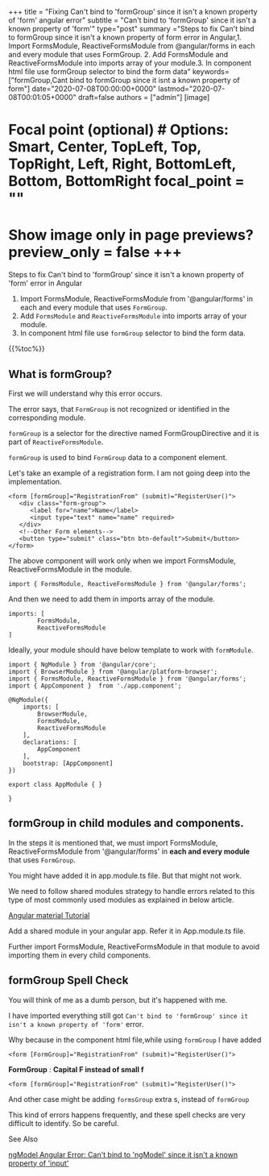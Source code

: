 +++ title = "Fixing Can't bind to 'formGroup' since it isn't a known property of 'form' angular error" subtitle = "Can't bind to 'formGroup' since it isn't a known property of 'form'" type="post" summary ="Steps to fix Can't bind to formGroup since it isn't a known property of form error in Angular,1. Import FormsModule, ReactiveFormsModule from @angular/forms in each and every module that uses FormGroup. 2. Add FormsModule and ReactiveFormsModule into imports array of your module.3. In component html file use formGroup selector to bind the form data" keywords=\["formGroup,Cant bind to formGroup since it isnt a known property of form"] date="2020-07-08T00:00:00+0000" lastmod="2020-07-08T00:01:05+0000" draft=false authors = ["admin"\] \[image\]

  # Focal point (optional) # Options: Smart, Center, TopLeft, Top, TopRight, Left, Right, BottomLeft, Bottom, BottomRight focal_point = ""

  # Show image only in page previews? preview_only = false +++

Steps to fix Can't bind to 'formGroup' since it isn't a known property of 'form' error in Angular

1. Import FormsModule, ReactiveFormsModule from '@angular/forms' in each and every module that uses `FormGroup`.
2. Add `FormsModule` and `ReactiveFormsModule` into imports array of your module.
3. In component html file use `formGroup` selector to bind the form data.

{{%toc%}}

## What is formGroup?

First we will understand why this error occurs.

The error says, that `FormGroup` is not recognized or identified in the corresponding module.

`formGroup` is a selector for the directive named FormGroupDirective and it is part of `ReactiveFormsModule`.

`formGroup` is used to bind `FormGroup` data to a component element.

Let's take an example of a registration form. I am not going deep into the implementation.

```
<form [formGroup]="RegistrationFrom" (submit)="RegisterUser()">
   <div class="form-group">
      <label for="name">Name</label>
      <input type="text" name="name" required>
   </div>
   <!--Other Form elements-->
   <button type="submit" class="btn btn-default">Submit</button>
</form>
```
The above component will work only when we import FormsModule, ReactiveFormsModule in the module.

```
import { FormsModule, ReactiveFormsModule } from '@angular/forms';

```

And then we need to add them in imports array of the module.

```
imports: [
        FormsModule,
        ReactiveFormsModule
]
```
Ideally, your module should have below template to work with `formModule`.

```
import { NgModule } from '@angular/core';
import { BrowserModule } from '@angular/platform-browser';
import { FormsModule, ReactiveFormsModule } from '@angular/forms';
import { AppComponent }  from './app.component';

@NgModule({
    imports: [
        BrowserModule,
        FormsModule,
        ReactiveFormsModule
    ],
    declarations: [
        AppComponent
    ],
    bootstrap: [AppComponent]
})

export class AppModule { }

}
```

## formGroup in child modules and components.

In the steps it is mentioned that, we must import FormsModule, ReactiveFormsModule from '@angular/forms' in **each and every module** that uses `FormGroup`.

You might have added it in app.module.ts file. But that might not work.

We need to follow shared modules strategy to handle errors related to this type of most commonly used modules as explained in below article.

[Angular material Tutorial](https://www.angularjswiki.com/material/#adding-a-custom-angular-material-module)

Add a shared module in your angular app. Refer it in App.module.ts file.

Further import FormsModule, ReactiveFormsModule in that module to avoid importing them in every child components.

## formGroup Spell Check

You will think of me as a dumb person, but it's happened with me.

I have imported everything still got `Can't bind to 'formGroup' since it isn't a known property of 'form'` error.

Why because in the component html file,while using `formGroup` I have added

```
<form [FormGroup]="RegistrationFrom" (submit)="RegisterUser()">
```

**FormGroup** : **Capital F instead of small f**

```
<form [formGroup]="RegistrationFrom" (submit)="RegisterUser()">
```

And other case might be adding `formsGroup` extra s, instead of `formGroup`

This kind of errors happens frequently, and these spell checks are very difficult to identify. So be careful.

See Also

[ngModel Angular Error: Can't bind to 'ngModel' since it isn't a known property of 'input'](https://www.angularjswiki.com/angular/cant-bind-to-ngmodel-since-it-isnt-a-known-property-of-input/)
